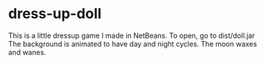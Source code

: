 dress-up-doll
=============

This is a little dressup game I made in NetBeans. To open, go to dist/doll.jar
The background is animated to have day and night cycles. The moon waxes and wanes.
